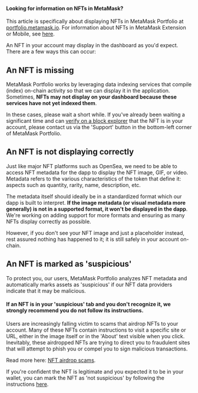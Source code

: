 
#### Looking for information on NFTs in MetaMask?


This article is specifically about displaying NFTs in MetaMask Portfolio at [portfolio.metamask.io](https://portfolio.metamask.io/). For information about NFTs in MetaMask Extension or Mobile, see [here](https://support.metamask.io/hc/en-us/articles/360058238591).



An NFT in your account may display in the dashboard as you'd expect. There are a few ways this can occur:


An NFT is missing
-----------------


MetaMask Portfolio works by leveraging data indexing services that compile (index) on-chain activity so that we can display it in the application. Sometimes, **NFTs may not display on your dashboard because these services have not yet indexed them**.


In these cases, please wait a short while. If you've already been waiting a significant time and can [verify on a block explorer](https://support.metamask.io/hc/en-us/articles/360057536611) that the NFT is in your account, please contact us via the 'Support' button in the bottom-left corner of MetaMask Portfolio.


An NFT is not displaying correctly
----------------------------------


Just like major NFT platforms such as OpenSea, we need to be able to access NFT metadata for the dapp to display the NFT image, GIF, or video. Metadata refers to the various characteristics of the token that define it: aspects such as quantity, rarity, name, description, etc. 


The metadata itself should ideally be in a standardized format which our dapp is built to interpret. **If the image metadata (or visual metadata more generally) is not in a supported format, it won't be displayed in the dapp**. We're working on adding support for more formats and ensuring as many NFTs display correctly as possible. 


However, if you don't see your NFT image and just a placeholder instead, rest assured nothing has happened to it; it is still safely in your account on-chain. 


An NFT is marked as 'suspicious'
--------------------------------


To protect you, our users, MetaMask Portfolio analyzes NFT metadata and automatically marks assets as 'suspicious' if our NFT data providers indicate that it may be malicious. 



#### If an NFT is in your 'suspicious' tab and you don't recognize it, we strongly recommend you do not follow its instructions.


Users are increasingly falling victim to scams that airdrop NFTs to your account. Many of these NFTs contain instructions to visit a specific site or URL, either in the image itself or in the 'About' text visible when you click. Inevitably, these airdropped NFTs are trying to direct you to fraudulent sites that will attempt to phish you or compel you to sign malicious transactions. 


Read more here: [NFT airdrop scams](https://support.metamask.io/hc/en-us/articles/16677217612315).



If you're confident the NFT is legitimate and you expected it to be in your wallet, you can mark the NFT as 'not suspicious' by following the instructions [here](https://support.metamask.io/hc/en-us/articles/8324371826587).


